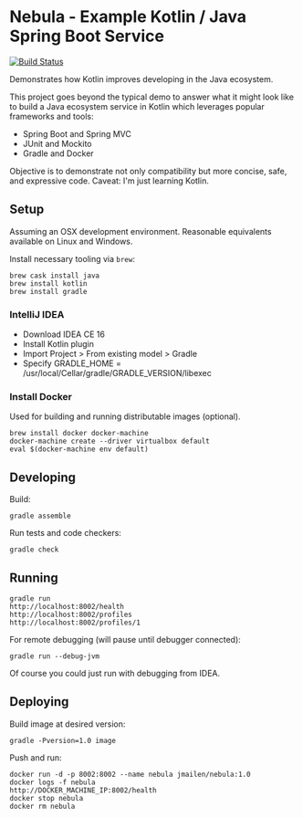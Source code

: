 # Nebula - Example Kotlin / Java Spring Boot Service

[![Build Status](https://travis-ci.org/jeremymailen/nebula.svg?branch=master)](https://travis-ci.org/jeremymailen/nebula)

Demonstrates how Kotlin improves developing in the Java ecosystem.

This project goes beyond the typical demo to answer what it might look like to build a Java ecosystem service in Kotlin which leverages popular frameworks and tools:
- Spring Boot and Spring MVC
- JUnit and Mockito
- Gradle and Docker

Objective is to demonstrate not only compatibility but more concise, safe, and expressive code. Caveat: I'm just learning Kotlin.

## Setup

Assuming an OSX development environment. Reasonable equivalents available on Linux and Windows.

Install necessary tooling via `brew`:

    brew cask install java
    brew install kotlin
    brew install gradle

### IntelliJ IDEA

- Download IDEA CE 16
- Install Kotlin plugin
- Import Project > From existing model > Gradle
- Specify GRADLE_HOME = /usr/local/Cellar/gradle/GRADLE_VERSION/libexec

### Install Docker

Used for building and running distributable images (optional).

    brew install docker docker-machine
    docker-machine create --driver virtualbox default
    eval $(docker-machine env default)

## Developing

Build:

    gradle assemble

Run tests and code checkers:

    gradle check

## Running

    gradle run
    http://localhost:8002/health
    http://localhost:8002/profiles
    http://localhost:8002/profiles/1

For remote debugging (will pause until debugger connected):

    gradle run --debug-jvm

Of course you could just run with debugging from IDEA.

## Deploying

Build image at desired version:

    gradle -Pversion=1.0 image

Push and run:

    docker run -d -p 8002:8002 --name nebula jmailen/nebula:1.0
    docker logs -f nebula
    http://DOCKER_MACHINE_IP:8002/health
    docker stop nebula
    docker rm nebula
